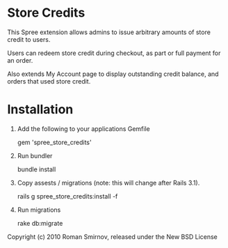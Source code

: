 Store Credits
=============

This Spree extension allows admins to issue arbitrary amounts of store credit to users.

Users can redeem store credit during checkout, as part or full payment for an order.

Also extends My Account page to display outstanding credit balance, and orders that used store credit.

Installation
============

1. Add the following to your applications Gemfile

    gem 'spree_store_credits'

2. Run bundler

    bundle install

3. Copy assests / migrations (note: this will change after Rails 3.1).

    rails g spree_store_credits:install -f

4. Run migrations

    rake db:migrate


Copyright (c) 2010 Roman Smirnov, released under the New BSD License
